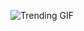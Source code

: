 
<!-- GIF_SECTION -->
![Trending GIF](https://media0.giphy.com/media/v1.Y2lkPThiYjIxNzcyaTkycndmNWwydWM5b2h2bjl0b3VyY2QzbmIwZ3dmMTZienhlZzNwMSZlcD12MV9naWZzX3NlYXJjaCZjdD1n/3ohs814r2VtQYQWxkQ/giphy.gif)
<!-- END_GIF_SECTION -->
